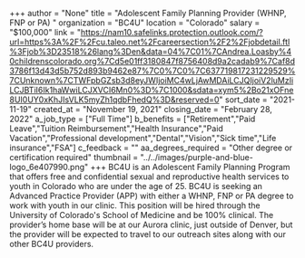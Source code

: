 +++
author = "None"
title = "Adolescent Family Planning Provider (WHNP, FNP or PA) "
organization = "BC4U"
location = "Colorado"
salary = "$100,000"
link = "https://nam10.safelinks.protection.outlook.com/?url=https%3A%2F%2Fcu.taleo.net%2Fcareersection%2F2%2Fjobdetail.ftl%3Fjob%3D23518%26lang%3Den&data=04%7C01%7CAndrea.Loasby%40childrenscolorado.org%7Cd5e01ff3180847f8756408d9a2cadab9%7Caf8d3786f13d43d5b752d893b9462e87%7C0%7C0%7C637719817231229529%7CUnknown%7CTWFpbGZsb3d8eyJWIjoiMC4wLjAwMDAiLCJQIjoiV2luMzIiLCJBTiI6Ik1haWwiLCJXVCI6Mn0%3D%7C1000&sdata=xym5%2Bo21xOFne8UI0UY0xKhJIsVLK5myZh1qdbFhedQ%3D&reserved=0"
sort_date = "2021-11-19"
created_at = "November 19, 2021"
closing_date = "February 28, 2022"
a_job_type = ["Full Time"]
b_benefits = ["Retirement","Paid Leave","Tuition Reimbursement","Health Insurance","Paid Vacation","Professional development","Dental","Vision","Sick time","Life insurance","FSA"]
c_feedback = ""
aa_degrees_required = "Other degree or certification required"
thumbnail = "../../images/purple-and-blue-logo_6e407990.png"
+++
BC4U is an Adolescent Family Planning Program that offers free and confidential sexual and reproductive health services to youth in Colorado who are under the age of 25. BC4U is seeking an Advanced Practice Provider (APP) with either a WHNP, FNP or PA degree to work with youth in our clinic. This position will be hired through the University of Colorado's School of Medicine and be 100% clinical. The provider’s home base will be at our Aurora clinic, just outside of Denver, but the provider will be expected to travel to our outreach sites along with our other BC4U providers.